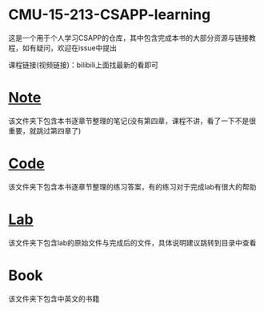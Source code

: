 # CMU-15-213-CSAPP-learning

这是一个用于个人学习CSAPP的仓库，其中包含完成本书的大部分资源与链接教程，如有疑问，欢迎在issue中提出

课程链接(视频链接)：bilibili上面找最新的看即可

# [Note](Note\README.md)

该文件夹下包含本书逐章节整理的笔记(没有第四章，课程不讲，看了一下不是很重要，就跳过第四章了)

# [Code](Code\README.md)

该文件夹下包含本书逐章节整理的练习答案，有的练习对于完成lab有很大的帮助

# [Lab](Lab\README.md)

该文件夹下包含lab的原始文件与完成后的文件，具体说明建议跳转到目录中查看

# Book

该文件夹下包含中英文的书籍
